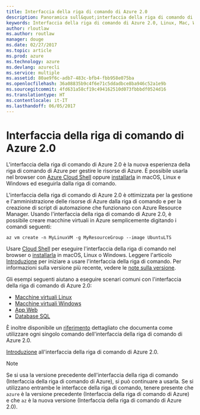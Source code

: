 ```yaml
---
title: Interfaccia della riga di comando di Azure 2.0
description: Panoramica sull&quot;interfaccia della riga di comando di Azure 2.0.
keywords: Interfaccia della riga di comando di Azure 2.0, Linux, Mac, Windows, OS X, Ubuntu, Debian, CentOS, RHEL, SUSE, CoreOS, Docker, Windows, Python, PIP
author: rloutlaw
ms.author: routlaw
manager: douge
ms.date: 02/27/2017
ms.topic: article
ms.prod: azure
ms.technology: azure
ms.devlang: azurecli
ms.service: multiple
ms.assetid: 80ae9f6c-adb7-483c-bfb4-fbb958e075ba
ms.openlocfilehash: 36a08835b9c4f6e71c5ddadbce8ba946c52a1e9b
ms.sourcegitcommit: 4fd631a58cf19c494162510d073fbbbdf0524d16
ms.translationtype: HT
ms.contentlocale: it-IT
ms.lasthandoff: 06/05/2017
---
```

# <a name="azure-cli-20"></a>Interfaccia della riga di comando di Azure 2.0

L'interfaccia della riga di comando di Azure 2.0 è la nuova esperienza della riga di comando di Azure per gestire le risorse di Azure.
È possibile usarla nel browser con [Azure Cloud Shell](/azure/cloud-shell/overview) oppure [installarla](install-azure-cli.md) in macOS, Linux e Windows ed eseguirla dalla riga di comando.

L'interfaccia della riga di comando di Azure 2.0 è ottimizzata per la gestione e l'amministrazione delle risorse di Azure dalla riga di comando e per la creazione di script di automazione che funzionano con Azure Resource Manager. Usando l'interfaccia della riga di comando di Azure 2.0, è possibile creare macchine virtuali in Azure semplicemente digitando i comandi seguenti:

```azurecli-interactive
az vm create -n MyLinuxVM -g MyResourceGroup --image UbuntuLTS
```

Usare [Cloud Shell](/azure/cloud-shell/overview) per eseguire l'interfaccia della riga di comando nel browser o [installarla](install-azure-cli.md) in macOS, Linux o Windows.
Leggere l'articolo [Introduzione](get-started-with-azure-cli.md) per iniziare a usare l'interfaccia della riga di comando.
Per informazioni sulla versione più recente, vedere le [note sulla versione](release-notes-azure-cli.md).

Gli esempi seguenti aiutano a eseguire scenari comuni con l'interfaccia della riga di comando di Azure 2.0:
- [Macchine virtuali Linux](/azure/virtual-machines/virtual-machines-linux-cli-samples?toc=%2fcli%2fazure%2ftoc.json&bc=%2fcli%2fazure%2fbreadcrumb%2ftoc.json)
- [Macchine virtuali Windows](/azure/virtual-machines/virtual-machines-windows-cli-samples?toc=%2fcli%2fazure%2ftoc.json&bc=%2fcli%2fazure%2fbreadcrumb%2ftoc.json)
- [App Web](/azure/app-service-web/app-service-cli-samples?toc=%2fcli%2fazure%2ftoc.json&bc=%2fcli%2fazure%2fbreadcrumb%2ftoc.json)
- [Database SQL](/azure/sql-database/sql-database-cli-samples?toc=%2fcli%2fazure%2ftoc.json&bc=%2fcli%2fazure%2fbreadcrumb%2ftoc.json)

È inoltre disponibile un [riferimento](/cli/azure/) dettagliato che documenta come utilizzare ogni singolo comando dell'interfaccia della riga di comando di Azure 2.0.

[Introduzione](get-started-with-azure-cli.md) all'interfaccia della riga di comando di Azure 2.0.


> [!NOTE]
> Se si usa la versione precedente dell'interfaccia della riga di comando (Interfaccia della riga di comando di Azure), si può continuare a usarla.
> Se si utilizzano entrambe le interfacce della riga di comando, tenere presente che `azure` è la versione precedente (Interfaccia della riga di comando di Azure) e che `az` è la nuova versione (Interfaccia della riga di comando di Azure 2.0). 